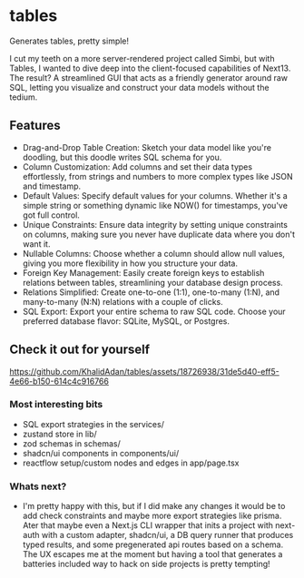 # tables

Generates tables, pretty simple!

I cut my teeth on a more server-rendered project called Simbi, but with Tables, I wanted to dive deep into the client-focused capabilities of Next13. The result? A streamlined GUI that acts as a friendly generator around raw SQL, letting you visualize and construct your data models without the tedium.

## Features

- Drag-and-Drop Table Creation: Sketch your data model like you're doodling, but this doodle writes SQL schema for you.
- Column Customization: Add columns and set their data types effortlessly, from strings and numbers to more complex types like JSON and timestamp.
- Default Values: Specify default values for your columns. Whether it's a simple string or something dynamic like NOW() for timestamps, you've got full control.
- Unique Constraints: Ensure data integrity by setting unique constraints on columns, making sure you never have duplicate data where you don't want it.
- Nullable Columns: Choose whether a column should allow null values, giving you more flexibility in how you structure your data.
- Foreign Key Management: Easily create foreign keys to establish relations between tables, streamlining your database design process.
- Relations Simplified: Create one-to-one (1:1), one-to-many (1:N), and many-to-many (N:N) relations with a couple of clicks.
- SQL Export: Export your entire schema to raw SQL code. Choose your preferred database flavor: SQLite, MySQL, or Postgres.

## Check it out for yourself


https://github.com/KhalidAdan/tables/assets/18726938/31de5d40-eff5-4e66-b150-614c4c916766




### Most interesting bits

- SQL export strategies in the services/
- zustand store in lib/
- zod schemas in schemas/
- shadcn/ui components in components/ui/
- reactflow setup/custom nodes and edges in app/page.tsx

### Whats next?

- I'm pretty happy with this, but if I did make any changes it would be to add check constraints and maybe more export strategies like prisma. Ater that maybe even a Next.js CLI wrapper that inits a project with next-auth with a custom adapter, shadcn/ui, a DB query runner that produces typed results, and some pregenerated api routes based on a schema. The UX escapes me at the moment but having a tool that generates a batteries included way to hack on side projects is pretty tempting!
